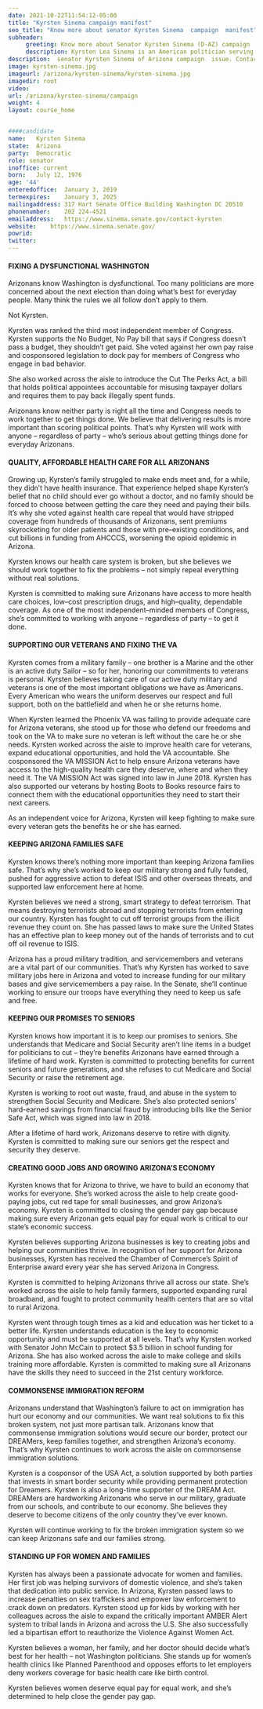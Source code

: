 ```yaml
---
date: 2021-10-22T11:54:12-05:00
title: "Kyrsten Sinema campaign manifest"
seo_title: "Know more about senator Kyrsten Sinema  campaign  manifest"
subheader:
     greeting: Know more about Senator Kyrsten Sinema (D-AZ) campaign  manifest
     description: Kyrsten Lea Sinema is an American politician serving as the senior United States Senator for Arizona since January 2019.
description:  senator Kyrsten Sinema of Arizona campaign  issue. Contact information for Kyrsten Sinema includes email address, phone number, and mailing address.
image: kyrsten-sinema.jpg
imageurl: /arizona/kyrsten-sinema/kyrsten-sinema.jpg
imagedir: root
video: 
url: /arizona/kyrsten-sinema/campaign
weight: 4
layout: course_home


####candidate
name:	Kyrsten Sinema
state:	Arizona
party:	Democratic
role: senator
inoffice: current
born:	July 12, 1976 
age: '44'
enteredoffice:	January 3, 2019
termexpires:	January 3, 2025
mailingaddress:	317 Hart Senate Office Building Washington DC 20510
phonenumber:	202 224-4521
emailaddress:	https://www.sinema.senate.gov/contact-kyrsten
website:	https://www.sinema.senate.gov/
powrid:
twitter:
---
```

#### FIXING A DYSFUNCTIONAL WASHINGTON

Arizonans know Washington is dysfunctional. Too many politicians are more concerned about the next election than doing what’s best for everyday people. Many think the rules we all follow don’t apply to them.

Not Kyrsten.

Kyrsten was ranked the third most independent member of Congress. Kyrsten supports the No Budget, No Pay bill that says if Congress doesn’t pass a budget, they shouldn’t get paid. She voted against her own pay raise and cosponsored legislation to dock pay for members of Congress who engage in bad behavior.

She also worked across the aisle to introduce the Cut The Perks Act, a bill that holds political appointees accountable for misusing taxpayer dollars and requires them to pay back illegally spent funds.

Arizonans know neither party is right all the time and Congress needs to work together to get things done. We believe that delivering results is more important than scoring political points. That’s why Kyrsten will work with anyone – regardless of party – who’s serious about getting things done for everyday Arizonans.

#### QUALITY, AFFORDABLE HEALTH CARE FOR ALL ARIZONANS

Growing up, Kyrsten’s family struggled to make ends meet and, for a while, they didn’t have health insurance. That experience helped shape Kyrsten’s belief that no child should ever go without a doctor, and no family should be forced to choose between getting the care they need and paying their bills. It’s why she voted against health care repeal that would have stripped coverage from hundreds of thousands of Arizonans, sent premiums skyrocketing for older patients and those with pre–existing conditions, and cut billions in funding from AHCCCS, worsening the opioid epidemic in Arizona.

Kyrsten knows our health care system is broken, but she believes we should work together to fix the problems – not simply repeal everything without real solutions.

Kyrsten is committed to making sure Arizonans have access to more health care choices, low–cost prescription drugs, and high–quality, dependable coverage. As one of the most independent–minded members of Congress, she’s committed to working with anyone – regardless of party – to get it done.

#### SUPPORTING OUR VETERANS AND FIXING THE VA

Kyrsten comes from a military family – one brother is a Marine and the other is an active duty Sailor – so for her, honoring our commitments to veterans is personal. Kyrsten believes taking care of our active duty military and veterans is one of the most important obligations we have as Americans. Every American who wears the uniform deserves our respect and full support, both on the battlefield and when he or she returns home.

When Kyrsten learned the Phoenix VA was failing to provide adequate care for Arizona veterans, she stood up for those who defend our freedoms and took on the VA to make sure no veteran is left without the care he or she needs. Kyrsten worked across the aisle to improve health care for veterans, expand educational opportunities, and hold the VA accountable. She cosponsored the VA MISSION Act to help ensure Arizona veterans have access to the high-quality health care they deserve, where and when they need it. The VA MISSION Act was signed into law in June 2018. Kyrsten has also supported our veterans by hosting Boots to Books resource fairs to connect them with the educational opportunities they need to start their next careers.

As an independent voice for Arizona, Kyrsten will keep fighting to make sure every veteran gets the benefits he or she has earned.

#### KEEPING ARIZONA FAMILIES SAFE

Kyrsten knows there’s nothing more important than keeping Arizona families safe. That’s why she’s worked to keep our military strong and fully funded, pushed for aggressive action to defeat ISIS and other overseas threats, and supported law enforcement here at home.

Kyrsten believes we need a strong, smart strategy to defeat terrorism. That means destroying terrorists abroad and stopping terrorists from entering our country. Kyrsten has fought to cut off terrorist groups from the illicit revenue they count on. She has passed laws to make sure the United States has an effective plan to keep money out of the hands of terrorists and to cut off oil revenue to ISIS.

Arizona has a proud military tradition, and servicemembers and veterans are a vital part of our communities. That’s why Kyrsten has worked to save military jobs here in Arizona and voted to increase funding for our military bases and give servicemembers a pay raise. In the Senate, she’ll continue working to ensure our troops have everything they need to keep us safe and free.

#### KEEPING OUR PROMISES TO SENIORS

Kyrsten knows how important it is to keep our promises to seniors. She understands that Medicare and Social Security aren’t line items in a budget for politicians to cut – they’re benefits Arizonans have earned through a lifetime of hard work. Kyrsten is committed to protecting benefits for current seniors and future generations, and she refuses to cut Medicare and Social Security or raise the retirement age.

Kyrsten is working to root out waste, fraud, and abuse in the system to strengthen Social Security and Medicare. She’s also protected seniors’ hard-earned savings from financial fraud by introducing bills like the Senior Safe Act, which was signed into law in 2018.

After a lifetime of hard work, Arizonans deserve to retire with dignity. Kyrsten is committed to making sure our seniors get the respect and security they deserve.

#### CREATING GOOD JOBS AND GROWING ARIZONA’S ECONOMY

Kyrsten knows that for Arizona to thrive, we have to build an economy that works for everyone. She’s worked across the aisle to help create good-paying jobs, cut red tape for small businesses, and grow Arizona’s economy. Kyrsten is committed to closing the gender pay gap because making sure every Arizonan gets equal pay for equal work is critical to our state’s economic success.

Kyrsten believes supporting Arizona businesses is key to creating jobs and helping our communities thrive. In recognition of her support for Arizona businesses, Kyrsten has received the Chamber of Commerce’s Spirit of Enterprise award every year she has served Arizona in Congress.

Kyrsten is committed to helping Arizonans thrive all across our state. She’s worked across the aisle to help family farmers, supported expanding rural broadband, and fought to protect community health centers that are so vital to rural Arizona.

Kyrsten went through tough times as a kid and education was her ticket to a better life. Kyrsten understands education is the key to economic opportunity and must be supported at all levels. That’s why Kyrsten worked with Senator John McCain to protect $3.5 billion in school funding for Arizona. She has also worked across the aisle to make college and skills training more affordable. Kyrsten is committed to making sure all Arizonans have the skills they need to succeed in the 21st century workforce.

#### COMMONSENSE IMMIGRATION REFORM

Arizonans understand that Washington’s failure to act on immigration has hurt our economy and our communities. We want real solutions to fix this broken system, not just more partisan talk. Arizonans know that commonsense immigration solutions would secure our border, protect our DREAMers, keep families together, and strengthen Arizona’s economy. That’s why Kyrsten continues to work across the aisle on commonsense immigration solutions.

Kyrsten is a cosponsor of the USA Act, a solution supported by both parties that invests in smart border security while providing permanent protection for Dreamers. Kyrsten is also a long-time supporter of the DREAM Act. DREAMers are hardworking Arizonans who serve in our military, graduate from our schools, and contribute to our economy. She believes they deserve to become citizens of the only country they’ve ever known.

Kyrsten will continue working to fix the broken immigration system so we can keep Arizonans safe and our families strong.

#### STANDING UP FOR WOMEN AND FAMILIES

Kyrsten has always been a passionate advocate for women and families. Her first job was helping survivors of domestic violence, and she’s taken that dedication into public service. In Arizona, Kyrsten passed laws to increase penalties on sex traffickers and empower law enforcement to crack down on predators. Kyrsten stood up for kids by working with her colleagues across the aisle to expand the critically important AMBER Alert system to tribal lands in Arizona and across the U.S. She also successfully led a bipartisan effort to reauthorize the Violence Against Women Act.

Kyrsten believes a woman, her family, and her doctor should decide what’s best for her health – not Washington politicians. She stands up for women’s health clinics like Planned Parenthood and opposes efforts to let employers deny workers coverage for basic health care like birth control.

Kyrsten believes women deserve equal pay for equal work, and she’s determined to help close the gender pay gap.